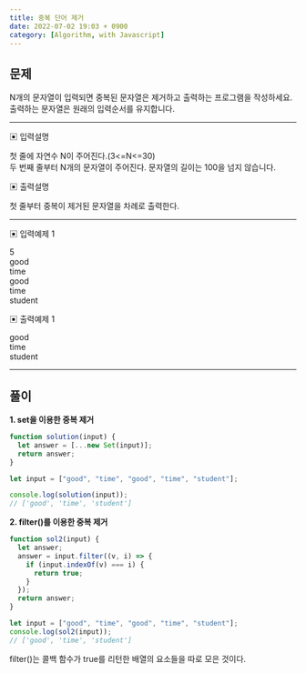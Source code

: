 ```yaml
---
title: 중복 단어 제거
date: 2022-07-02 19:03 + 0900
category: [Algorithm, with Javascript]
---
```


## 문제

N개의 문자열이 입력되면 중복된 문자열은 제거하고 출력하는 프로그램을 작성하세요. 출력하는 문자열은 원래의 입력순서를 유지합니다.

<hr>

▣ 입력설명

첫 줄에 자연수 N이 주어진다.(3<=N<=30)  
두 번째 줄부터 N개의 문자열이 주어진다. 문자열의 길이는 100을 넘지 않습니다.

▣ 출력설명

첫 줄부터 중복이 제거된 문자열을 차례로 출력한다.

<hr>

▣ 입력예제 1

5  
good  
time  
good  
time  
student

▣ 출력예제 1

good  
time  
student

<hr>

## 풀이

**1. set을 이용한 중복 제거**

```js
function solution(input) {
  let answer = [...new Set(input)];
  return answer;
}

let input = ["good", "time", "good", "time", "student"];

console.log(solution(input));
// ['good', 'time', 'student']
```

**2. filter()를 이용한 중복 제거**

```js
function sol2(input) {
  let answer;
  answer = input.filter((v, i) => {
    if (input.indexOf(v) === i) {
      return true;
    }
  });
  return answer;
}

let input = ["good", "time", "good", "time", "student"];
console.log(sol2(input));
// ['good', 'time', 'student']
```

filter()는 콜백 함수가 true를 리턴한 배열의 요소들을 따로 모은 것이다.
